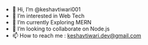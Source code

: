 - 👋 Hi, I’m @keshavtiwari001
- 👀 I’m interested in Web Tech
- 🌱 I’m currently Exploring MERN
- 💞️ I’m looking to collaborate on Node.js
- 📫 How to reach me : keshavtiwari.dev@gmail.com

<!---
keshavtiwari001/keshavtiwari001 is a ✨ special ✨ repository because its `README.md` (this file) appears on your GitHub profile.
You can click the Preview link to take a look at your changes.
--->
